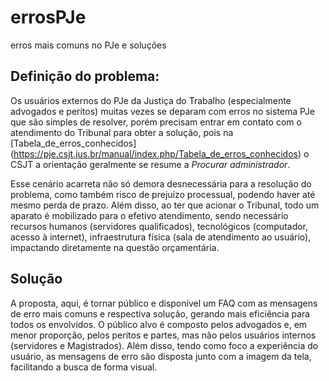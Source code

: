 # errosPJe
 erros mais comuns no PJe e soluções


## Definição do problema:
Os usuários externos do PJe da Justiça do Trabalho (especialmente advogados e peritos) muitas vezes se deparam com erros no sistema PJe que são simples de resolver, porém precisam entrar em contato com o atendimento do Tribunal para obter a solução, pois na [Tabela_de_erros_conhecidos]
(https://pje.csjt.jus.br/manual/index.php/Tabela_de_erros_conhecidos) o CSJT a orientação geralmente se resume a *Procurar administrador*.

Esse cenário acarreta não só demora desnecessária para a resolução do problema, como também risco de prejuízo processual, podendo haver até mesmo perda de prazo. Além disso, ao ter que acionar o Tribunal, todo um aparato é mobilizado para o efetivo atendimento, sendo necessário recursos humanos (servidores qualificados), tecnológicos (computador, acesso à internet), infraestrutura física (sala de atendimento ao usuário), impactando diretamente na questão orçamentária.

## Solução
A proposta, aqui, é tornar público e disponível um FAQ com as mensagens de erro mais comuns e respectiva solução, gerando mais eficiência para todos os envolvidos.
O público alvo é composto pelos advogados e, em menor proporção, pelos peritos e partes, mas não pelos usuários internos (servidores e Magistrados).
Além disso, tendo como foco a experiência do usuário, as mensagens de erro são disposta junto com a imagem da tela, facilitando a busca de forma visual.
